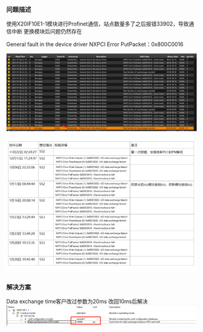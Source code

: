 ### 问题描述
使用X20IF10E1-1模块进行Profinet通信，站点数量多了之后报错33902，导致通信中断
更换模块后问题仍然存在

General fault in the device driver
NXPCI Error PutPacket：0x800C0016

![](FILES/33902/image-20230215092857315.png)

![](FILES/33902/image-20230215092902860.png)
### 解决方案
Data exchange time客户改过参数为20ms
改回10ms后解决
![](FILES/33902/image-20230215093056947.png)

